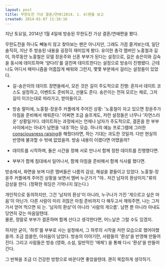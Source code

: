 ```yaml
---
layout: post
title: 무한도전 가상 결혼/연애(2014. 1. 4)편을 보고
created: 2014-01-07 11:10:16
---
```


지난 토요일, 2014년 1월 4일에 방송된 무한도전 가상 결혼/연애편을 봤다.  

무한도전을 하나도 빼놓지 않고 찾아보는 팬은 아니지만, 그래도 가끔 즐겨보는데, 일단 솔직히, 지난 주 방송된 내용을 굉장히 재미있게 봤다. 유이한 총각 멤버인 노홍철과 길이, 하루동안 노홍철은 모델 장윤주와 신혼 부부가 된다는 설정으로, 길은 송은이와 김숙을 동시에 데이트하며 '양다리'를 걸친며 데이트한다는 설정으로 방송이 진행됐다. 근데 나도 어디서 페미니즘을 어줍잖게 배워와 그런지, 몇몇 부분에서 걸리는 설정들이 있었다. 

  * 길-송은이의 데이트 장면들에서, 모든 것은 길이 주도적으로 진행: 혼자서 데이트 코스도 설정하고, 이벤트도 준비하고, 선물도 준다. 송은이는 전혀 모르는 채로, 그저 길이 이끄는대로 따라가고, 받아들이고.
  * 방송 말미에, 노홍철-장윤주 커플에게 주어진 상황: '노홍철이 자고 있으면 장윤주가 아침을 준비해서 깨워준다.'
어쩌면 조금 슬프게도, 저런 설정들은 너무나 '자연스러운' 상황일거다. 데이트하는 과정에서는 언제나 남자가 주도적으로, 결혼을 한 부부 사이에서는 아내가 남편을 '내조'하는 모습. 하나의 예능 프로그램에 그러한 [consciousness raising](http://en.wikipedia.org/wiki/Consciousness_raising)을 해줬더라면, 하는 기대는 과도한 것일까. 다만 현실의 반영에 불과할 수 밖에 없었을까. 방송 내용이 이랬다면 어땠을까? 

  * 데이트를 시작하며, 둘은 시간을 정해 서로 만나서 함께 정한 데이트를 진행했다면.
  * 부부가 함께 침대에서 일어나서, 함께 아침을 준비해서 함께 식사를 했다면.

방송에서, 화면을 보며 다른 멤버들은 나름의 감상, 해설을 곁들이고 있었다. 노홍철-장윤주 커플에게 주어진 상황을 보면서 멤버 누군가가 "야.. 저건 남자의 환상이지."류의 감상을 한다. (정확한 워딩은 기억나지 않는다.)  

개인적으로 동의하지만, 그건 '남자의 환상'이 아니라, 누구나가 가진 '게으르고 싶은 마음'이 아닌가. 다른 사람이 미리 귀찮은 아침 준비까지 다 해두고서 깨워주면, 나는 그저 가서 얻어 먹으면 되 는. '남자의 환상'이 아니라 '사람의 게으름'. 남편 뿐 아니라 아내도 당연히 갖는 마음일텐데.  
물론, 정말로 부부가 결혼하며 함께 산다고 생각한다면, 어느날은 그럴 수도 있겠지.  

하지만 굳이, '하루'를 부부로 사는 설정에서, 그 하루의 시작을 저런 모습으로 했어야했을까. 조금 씁쓸한, 아쉬움이 남았다. 방송의 이야기란, 사람들의 '환상'을 반영해 만들어진다. 그리고 사람들은 방송 (영화, 소설, 일반적인 '매체') 을 통해 다시 '환상'을 만들어간다.  

그 반복을 조금 더 건강한 방향으로 바꾼다면 좋았을텐데. 괜히 복잡하게 생각하기.